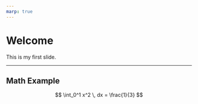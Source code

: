 ```yaml
---
marp: true
---
```


# Welcome

This is my first slide.

---

## Math Example

$$
\int_0^1 x^2 \, dx = \frac{1}{3}
$$
